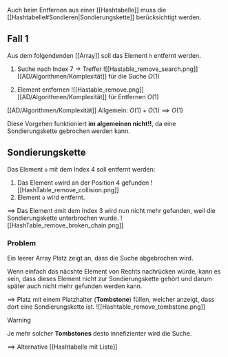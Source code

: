 Auch beim Entfernen aus einer [[Hashtabelle]] muss die [[Hashtabelle#Sondieren|Sondierungskette]] berücksichtigt werden.

## Fall 1
Aus dem folgendenden [[Array]] soll das Element `h` entfernt werden.

1. Suche nach Index 7 -> Treffer
 ![[Hastable_remove_search.png]]
 [[AD/Algorithmen/Komplexität]] für die Suche $O(1)$
 
2. Element entfernen
![[Hastable_remove.png]]
[[AD/Algorithmen/Komplexität]] für Entfernen $O(1)$

[[AD/Algorithmen/Komplexität]] Allgemein: $O(1) + O(1) \implies O(1)$

Diese Vorgehen funktioniert **im algemeinen nicht!!**, da eine Sondierungskette gebrochen werden kann.

## Sondierungskette
Das Element `o` mit dem Index 4 soll entfernt werden:
1. Das Element `o`wird an der Position 4 gefunden
![[HashTable_remove_collision.png]]
2. Element `o` wird entfernt.

$\implies$ Das Element `d`mit dem Index 3 wird nun nicht mehr gefunden, weil die Sondierungskette unterbrochen wurde.
![[HashTable_remove_broken_chain.png]]

### Problem
Ein leerer Array Platz zeigt  an, dass die Suche abgebrochen wird.

Wenn einfach das näcshte Element von Rechts nachrücken würde, kann es sein, dass dieses Element nicht zur Sondierungskette gehört und darum später auch nicht mehr gefunden werden kann.

$\implies$ Platz mit einem Platzhalter (**Tombstone**) füllen, welcher anzeigt, dass dort eine Sondierungskette ist.
![[Hashtable_remove_tombstone.png]]

>[!warning]
>Je mehr solcher **Tombstones** desto innefizienter wird die Suche.
>
>$\implies$ Alternative [[Hashtabelle mit Liste]]





